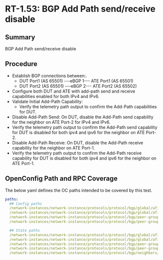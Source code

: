 # RT-1.53: BGP Add Path send/receive disable 

## Summary

BGP Add Path send/receive disable

## Procedure

*   Establish BGP connections between:.
    *   DUT Port1 (AS 65501) ---eBGP 1--- ATE Port1 (AS 65501)
    *   DUT Port2 (AS 65501) ---eBGP 2--- ATE Port2 (AS 65502)
*   Configure both DUT and ATE with add-path send and receive capabilities enabled for both IPv4 and IPv6.
*   Validate Initial Add-Path Capability: 
    *   Verify the telemetry path output to confirm the Add-Path capabilities for DUT.
*   Disable Add-Path Send: On DUT, disable the Add-Path send capability for the neighbor on ATE Port-2 for IPv4 and IPv6.
*   Verify the telemetry path output to confirm the Add-Path send capability for DUT is disabled for both ipv4 and ipv6 for the neighbor on ATE Port-2.
*   Disable Add-Path Receive: On DUT, disable the Add-Path receive capability for the neighbor on ATE Port-1.
*   Verify the telemetry path output to confirm the Add-Path receive capability for DUT is disabled for both ipv4 and ipv6 for the neighbor on ATE Port-1.

## OpenConfig Path and RPC Coverage

The below yaml defines the OC paths intended to be covered by this test.

```yaml
paths:
  ## Config paths
  /network-instances/network-instance/protocols/protocol/bgp/global/afi-safis/afi-safi/add-paths/config/receive
  /network-instances/network-instance/protocols/protocol/bgp/global/afi-safis/afi-safi/add-paths/config/send
  /network-instances/network-instance/protocols/protocol/bgp/peer-groups/peer-group/afi-safis/afi-safi/add-paths/config/receive
  /network-instances/network-instance/protocols/protocol/bgp/peer-groups/peer-group/afi-safis/afi-safi/add-paths/config/send

  ## State paths
  /network-instances/network-instance/protocols/protocol/bgp/global/afi-safis/afi-safi/add-paths/state/receive
  /network-instances/network-instance/protocols/protocol/bgp/global/afi-safis/afi-safi/add-paths/state/send
  /network-instances/network-instance/protocols/protocol/bgp/peer-groups/peer-group/afi-safis/afi-safi/add-paths/state/receive
  /network-instances/network-instance/protocols/protocol/bgp/peer-groups/peer-group/afi-safis/afi-safi/add-paths/state/send
  /network-instances/network-instance/protocols/protocol/bgp/neighbors/neighbor/state/supported-capabilities
```

